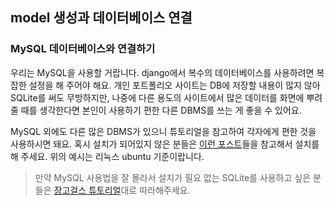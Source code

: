 ## model 생성과 데이터베이스 연결

### MySQL 데이터베이스와 연결하기
우리는 MySQL을 사용할 거랍니다.
django에서 복수의 데이터베이스를 사용하려면 복잡한 설정을 해 주어야 해요.
개인 포트폴리오 사이트는 DB에 저장할 내용이 많지 않아 SQLite를 써도 무방하지만,
나중에 다른 용도의 사이트에서 많은 데이터를 화면에 뿌려줄 때를 생각한다면
본인이 사용하기 편한 다른 DBMS를 쓰는 게 좋을 수 있어요.
 
MySQL 외에도 다른 많은 DBMS가 있으니 튜토리얼을 참고하여 각자에게 편한 것을 사용하시면 돼요. 
혹시 설치가 되어있지 않은 분들은 [이런 포스트](https://www.digitalocean.com/community/tutorials/how-to-install-mysql-on-ubuntu-14-04)들을
참고해서 설치를 해 주세요. 위의 예시는 리눅스 ubuntu 기준이랍니다.

>만약 MySQL 사용법을 잘 몰라서 설치가 필요 없는 SQLite를 사용하고 싶은 분들은
[장고걸스 튜토리얼](https://tutorial.djangogirls.org/ko/django_start_project/)대로 따라해주세요.


